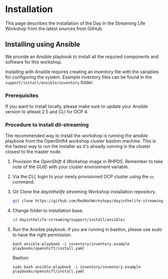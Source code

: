 # Installation

This page describes the installation of the Day In the Streaming Life Workshop from the latest sources from GitHub.

## Installing using Ansible

We provide an Ansible playbook to install all the required components and software for this workshop.

Installing with Ansible requires creating an inventory file with the variables for configuring the system. Example inventory files can be found in the `support/install/ansible/inventory` folder.

### Prerequisites

If you want to install locally, please make sure to update your Ansible version to atleast 2.5 and CLI for OCP 4. 

### Procedure to install dil-streaming

The recommended way to install the workshop is running the ansible playbook from the OpenShift4 workshop cluster bastion machine. This is the fastest way to run the installer as it's already running in the cluster closest to the master node.

1. Provision the *OpenShift 4 Workshop* image in RHPDS.  Remember to take note of the *GUID* with your cluster environment variable.

1. Via the CLI, login to your newly provisioned OCP cluster using the `oc` command.

1. Git Clone the *dayinthelife streaming* Workshop installation repository.

    ```bash
    git clone https://github.com/RedHatWorkshops/dayinthelife-streaming.git
    ```
1. Change folder to installation base.

    ```bash
    cd dayinthelife-streaming/support/install/ansible/
    ```

1. Run the Ansible playbook. if you are running in bastion, please use sudo to have the right permission.

    ```
    bash ansible-playbook -i inventory/inventory.example playbooks/openshift/install.yaml
    ```
    Bastion: 
    
    ```
    sudo bash ansible-playbook -i inventory/inventory.example playbooks/openshift/install.yaml
    ```
